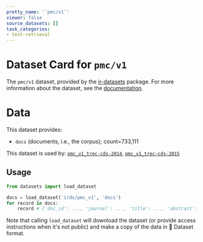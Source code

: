 ```yaml
---
pretty_name: '`pmc/v1`'
viewer: false
source_datasets: []
task_categories:
- text-retrieval
---
```


# Dataset Card for `pmc/v1`

The `pmc/v1` dataset, provided by the [ir-datasets](https://ir-datasets.com/) package.
For more information about the dataset, see the [documentation](https://ir-datasets.com/pmc#pmc/v1).

# Data

This dataset provides:
 - `docs` (documents, i.e., the corpus); count=733,111


This dataset is used by: [`pmc_v1_trec-cds-2014`](https://huggingface.co/datasets/irds/pmc_v1_trec-cds-2014), [`pmc_v1_trec-cds-2015`](https://huggingface.co/datasets/irds/pmc_v1_trec-cds-2015)


## Usage

```python
from datasets import load_dataset

docs = load_dataset('irds/pmc_v1', 'docs')
for record in docs:
    record # {'doc_id': ..., 'journal': ..., 'title': ..., 'abstract': ..., 'body': ...}

```

Note that calling `load_dataset` will download the dataset (or provide access instructions when it's not public) and make a copy of the
data in 🤗 Dataset format.
